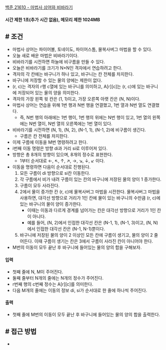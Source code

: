 
[백준 21610 - 마법사 상어와 비바라기](https://www.acmicpc.net/problem/21610)

#### **시간 제한 1초(추가 시간 없음), 메모리 제한 1024MB**

## **# 조건**

- 마법사 상어는 파이어볼, 토네이도, 파이어스톰, 물복사버그 마법을 할 수 있다.
- 오늘 새로 배운 마법은 비바라기이다.
- 비바라기를 시전하면 하늘에 비구름을 만들 수 있다. 
- 오늘은 비바라기를 크기가 N×N인 격자에서 연습하려고 한다. 
- 격자의 각 칸에는 바구니가 하나 있고, 바구니는 칸 전체를 차지한다. 
- 바구니에 저장할 수 있는 물의 양에는 제한이 없다. 
- (r, c)는 격자의 r행 c열에 있는 바구니를 의미하고, A[r][c]는 (r, c)에 있는 바구니에 저장되어 있는 물의 양을 의미한다.
- 격자의 가장 왼쪽 윗 칸은 (1, 1)이고, 가장 오른쪽 아랫 칸은 (N, N)이다.
- 마법사 상어는 연습을 위해 1번 행과 N번 행을 연결했고, 1번 열과 N번 열도 연결했다. 
	- 즉, N번 행의 아래에는 1번 행이, 1번 행의 위에는 N번 행이 있고, 1번 열의 왼쪽에는 N번 열이, N번 열의 오른쪽에는 1번 열이 있다.
- 비바라기를 시전하면 (N, 1), (N, 2), (N-1, 1), (N-1, 2)에 비구름이 생긴다. 
	- 구름은 칸 전체를 차지한다. 
- 이제 구름에 이동을 M번 명령하려고 한다.
- i번째 이동 명령은 방향 di과 거리 si로 이루어져 있다.
- 방향은 총 8개의 방향이 있으며, 8개의 정수로 표현한다. 
	- 1부터 순서대로 ←, ↖, ↑, ↗, →, ↘, ↓, ↙ 이다. 
- 이동을 명령하면 다음이 순서대로 진행된다.
	1. 모든 구름이 di 방향으로 si칸 이동한다.
	2. 각 구름에서 비가 내려 구름이 있는 칸의 바구니에 저장된 물의 양이 1 증가한다.
	3. 구름이 모두 사라진다.
	4. 2에서 물이 증가한 칸 (r, c)에 물복사버그 마법을 시전한다. 물복사버그 마법을 사용하면, 대각선 방향으로 거리가 1인 칸에 물이 있는 바구니의 수만큼 (r, c)에 있는 바구니의 물이 양이 증가한다.
		- 이때는 이동과 다르게 경계를 넘어가는 칸은 대각선 방향으로 거리가 1인 칸이 아니다.
		- 예를 들어, (N, 2)에서 인접한 대각선 칸은 (N-1, 1), (N-1, 3)이고, (N, N)에서 인접한 대각선 칸은 (N-1, N-1)뿐이다.
	5. 바구니에 저장된 물의 양이 2 이상인 모든 칸에 구름이 생기고, 물의 양이 2 줄어든다. 이때 구름이 생기는 칸은 3에서 구름이 사라진 칸이 아니어야 한다.
- M번의 이동이 모두 끝난 후 바구니에 들어있는 물의 양의 합을 구해보자.

#### **입력**
- 첫째 줄에 N, M이 주어진다.
- 둘째 줄부터 N개의 줄에는 N개의 정수가 주어진다. 
- r번째 행의 c번째 정수는 A[r][c]를 의미한다.
- 다음 M개의 줄에는 이동의 정보 di, si가 순서대로 한 줄에 하나씩 주어진다.

#### **출력**
- 첫째 줄에 M번의 이동이 모두 끝난 후 바구니에 들어있는 물의 양의 합을 출력한다.

## **# 접근 방법**
- 